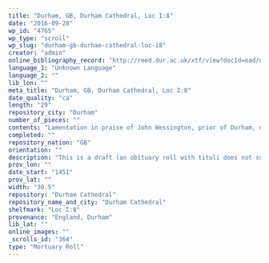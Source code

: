 ```yaml
---
title: "Durham, GB, Durham Cathedral, Loc I:8"
date: "2016-09-28"
wp_id: "4765"
wp_type: "scroll"
wp_slug: "durham-gb-durham-cathedral-loc-i8"
creator: "admin"
online_bibliography_record: "http://reed.dur.ac.uk/xtf/view?docId=ead/dcd/dcdlocel.xml#qxj-40"
language_1: "Unknown Language"
language_2: ""
lib_lon: ""
meta_title: "Durham, GB, Durham Cathedral, Loc I:8"
date_quality: "ca"
length: "29"
repository_city: "Durham"
number_of_pieces: ""
contents: "Lamentation in praise of John Wessington, prior of Durham, over 60 years and 6 months a monk, prior for 29 years and 6 months, who died aged 80 on 5 Ides April [9 April] 1451 at the 9th hour, by Prior William [Ebchester] and the chapter of Durham."
completed: ""
repository_nation: "GB"
orientation: ""
description: "This is a draft (an obituary roll with tituli does not survive)."
prov_lon: ""
date_start: "1451"
prov_lat: ""
width: "30.5"
repository: "Durham Cathedral"
repository_name_and_city: "Durham Cathedral"
shelfmark: "Loc I:8"
provenance: "England, Durham"
lib_lat: ""
online_images: ""
_scrolls_id: "364"
type: "Mortuary Roll"
---
```




